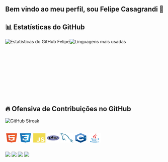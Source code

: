 ## Bem vindo ao meu perfil, sou Felipe Casagrandi 👋

## 📊 Estatísticas do GitHub

<div style="display: flex; flex-direction: row;">
  <img align="center" height="180em" src="https://github-readme-stats.vercel.app/api?username=fecasagrandi&show_icons=true&theme=onedark" alt="Estatísticas do GitHub Felipe" />
  <img align="center" height="180em" src="https://github-readme-stats.vercel.app/api/top-langs/?username=fecasagrandi&layout=compact&theme=onedark&card_width=300" alt="Linguagens mais usadas" />
</div>

## 🔥 Ofensiva de Contribuições no GitHub

![GitHub Streak](https://github-readme-streak-stats.herokuapp.com/?user=fecasagrandi&theme=dark)

<div style="display: inline_block"><br>
  <img align="center" alt="Felipe-HTML" height="30" width="40" src="https://raw.githubusercontent.com/devicons/devicon/master/icons/html5/html5-original.svg">
  <img align="center" alt="Felipe-CSS" height="30" width="40" src="https://raw.githubusercontent.com/devicons/devicon/master/icons/css3/css3-original.svg">
  <img align="center" alt="Felipe-Javascript" height="30" width="40" src="https://raw.githubusercontent.com/devicons/devicon/master/icons/javascript/javascript-plain.svg">
  <img align="center" alt="Felipe-PHP" height="30" width="40" src="https://raw.githubusercontent.com/devicons/devicon/master/icons/php/php-original.svg">
  <img align="center" alt="Felipe-MySQL" height="30" width="40" src="https://raw.githubusercontent.com/devicons/devicon/master/icons/mysql/mysql-original.svg">
  <img align="center" alt="Felipe-Cplusplus" height="30" width="40" src="https://raw.githubusercontent.com/devicons/devicon/master/icons/cplusplus/cplusplus-original.svg">
  <img align="center" alt="Felipe-Java" height="30" width="40" src="https://raw.githubusercontent.com/devicons/devicon/master/icons/java/java-original.svg">
</div>
  
##
 
<div> 
  <a href="https://www.instagram.com/felipecasagrandi/" target="_blank"><img src="https://img.shields.io/badge/-Instagram-%23E4405F?style=for-the-badge&logo=instagram&logoColor=white" target="_blank"></a>
  <a href="https://discord.com/users/snowcasagrandi" target="_blank"><img src="https://img.shields.io/badge/Discord-7289DA?style=for-the-badge&logo=discord&logoColor=white" target="_blank"></a> 
  <a href="mailto:fcasagrandi38@gmail.com"><img src="https://img.shields.io/badge/-Gmail-%23333?style=for-the-badge&logo=gmail&logoColor=white" target="_blank"></a>
  <a href="https://www.linkedin.com/in/felipe-casagrandi-88a7012a7/" target="_blank"><img src="https://img.shields.io/badge/-LinkedIn-%230077B5?style=for-the-badge&logo=linkedin&logoColor=white" target="_blank"></a> 
</div>

